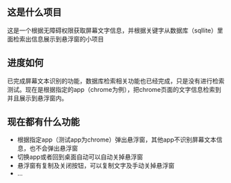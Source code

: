 ## 这是什么项目

这是一个根据无障碍权限获取屏幕文字信息，并根据关键字从数据库（sqllite）里面检索出信息展示到悬浮窗的小项目

## 进度如何

已完成屏幕文本识别的功能，数据库检索相关功能也已经完成，只是没有进行检索测试。现在是根据指定的app（chrome为例），把chrome页面的文字信息检索到并且展示到悬浮窗内。

## 现在都有什么功能

- 根据指定app（测试app为chrome）弹出悬浮窗，其他app不识别屏幕文本信息，也不会弹出悬浮窗
- 切换app或者回到桌面自动可以自动关掉悬浮窗
- 悬浮窗有复制及关闭按钮，可以复制文字及手动关掉悬浮窗
- ...


